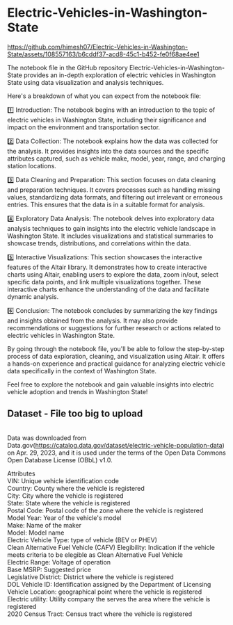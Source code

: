 # Electric-Vehicles-in-Washington-State



https://github.com/himesh07/Electric-Vehicles-in-Washington-State/assets/108557163/b6cddf37-acd8-45c1-b452-fe0f68ae4ee1



 The notebook file in the GitHub repository Electric-Vehicles-in-Washington-State provides an in-depth exploration of electric vehicles in Washington State using data visualization and analysis techniques.

Here's a breakdown of what you can expect from the notebook file:

1️⃣ Introduction: The notebook begins with an introduction to the topic of electric vehicles in Washington State, including their significance and impact on the environment and transportation sector.

2️⃣ Data Collection: The notebook explains how the data was collected for the analysis. It provides insights into the data sources and the specific attributes captured, such as vehicle make, model, year, range, and charging station locations.

3️⃣ Data Cleaning and Preparation: This section focuses on data cleaning and preparation techniques. It covers processes such as handling missing values, standardizing data formats, and filtering out irrelevant or erroneous entries. This ensures that the data is in a suitable format for analysis.

4️⃣ Exploratory Data Analysis: The notebook delves into exploratory data analysis techniques to gain insights into the electric vehicle landscape in Washington State. It includes visualizations and statistical summaries to showcase trends, distributions, and correlations within the data.

5️⃣ Interactive Visualizations: This section showcases the interactive features of the Altair library. It demonstrates how to create interactive charts using Altair, enabling users to explore the data, zoom in/out, select specific data points, and link multiple visualizations together. These interactive charts enhance the understanding of the data and facilitate dynamic analysis.

6️⃣ Conclusion: The notebook concludes by summarizing the key findings and insights obtained from the analysis. It may also provide recommendations or suggestions for further research or actions related to electric vehicles in Washington State.

By going through the notebook file, you'll be able to follow the step-by-step process of data exploration, cleaning, and visualization using Altair. It offers a hands-on experience and practical guidance for analyzing electric vehicle data specifically in the context of Washington State.

Feel free to explore the notebook and gain valuable insights into electric vehicle adoption and trends in Washington State!

## Dataset - File too big to upload

<br>Data was downloaded from Data.gov(https://catalog.data.gov/dataset/electric-vehicle-population-data) on Apr. 29, 2023, and it is used under the terms of the Open Data Commons Open Database License (OBbL) v1.0.

Attributes
<br>VIN: Unique vehicle identification code
<br>Country: County where the vehicle is registered
<br>City: City where the vehicle is registered
<br>State: State where the vehicle is registered
<br>Postal Code: Postal code of the zone where the vehicle is registered
<br>Model Year: Year of the vehicle's model
<br>Make: Name of the maker
<br>Model: Model name
<br>Electric Vehicle Type: type of vehicle (BEV or PHEV)
<br>Clean Alternative Fuel Vehicle (CAFV) Elegibility: Indication if the vehicle meets criteria to be elegible as Clean Alternative Fuel Vehicle
<br>Electric Range: Voltage of operation
<br>Base MSRP: Suggested price
<br>Legislative District: District where the vehicle is registered
<br>DOL Vehicle ID: Identification assigned by the Department of Licensing
<br>Vehicle Location: geographical point where the vehicle is registered
<br>Electric utility: Utility company the serves the area where the vehicle is registered
<br>2020 Census Tract: Census tract where the vehicle is registered
